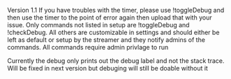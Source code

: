 Version 1.1
If you have troubles with the timer, please use !toggleDebug and then use the timer to the point of error again then upload that with your issue.
Only commands not listed in setup are !toggleDebug and !checkDebug. All others are customizable in settings and should either be left as default or setup by the streamer and they notify admins of the commands.
All commands require admin privlage to run

Currently the debug only prints out the debug label and not the stack trace. Will be fixed in next version but debuging will still be doable without it
